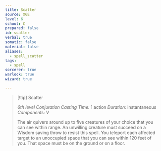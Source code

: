 ```yaml
---
title: Scatter
source: XGE
level: 6
school: C
prepared: false
id: scatter
verbal: true
somatic: false
material: false
aliases:
  - spell_scatter
tags:
  - spell
sorcerer: true
warlock: true
wizard: true

---
```

>[!tip] Scatter
>
> *6th level Conjuration*
> *Casting Time:* 1 action
> *Duration:* instantaneous
> *Components:* V
>
>The air quivers around up to five creatures of your choice that you can see within range. An unwilling creature must succeed on a Wisdom saving throw to resist this spell. You teleport each affected target to an unoccupied space that you can see within 120 feet of you. That space must be on the ground or on a floor.
>

